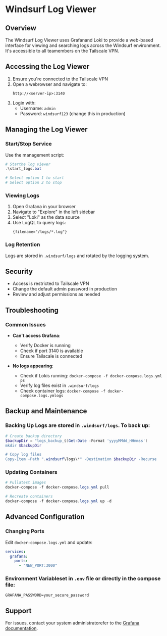 # Windsurf Log Viewer

## Overview
The Windsurf Log Viewer uses Grafanand Loki to provide a web-based interface for viewing and searching logs across the Windsurf environment. It's accessible to all teamembers on the Tailscale VPN.

## Accessing the Log Viewer

1. Ensure you're connected to the Tailscale VPN
2. Open a webrowser and navigate to:
   ```
   http://<server-ip>:3140
   ```
3. Login with:
   - Username: `admin`
   - Password: `windsurf123` (change this in production)

## Managing the Log Viewer

### Start/Stop Service
Use the management script:
```powershell
# Starthe log viewer
.\start_logs.bat

# Select option 1 to start
# Select option 2 to stop
```

### Viewing Logs
1. Open Grafana in your browser
2. Navigate to "Explore" in the left sidebar
3. Select "Loki" as the data source
4. Use LogQL to query logs:
   ```
   {filename="/logs/*.log"}
   ```

### Log Retention
Logs are stored in `.windsurf/logs` and rotated by the logging system.

## Security
- Access is restricted to Tailscale VPN
- Change the default admin password in production
- Review and adjust permissions as needed

## Troubleshooting

### Common Issues
- **Can't access Grafana**:
  - Verify Docker is running
  - Check if port 3140 is available
  - Ensure Tailscale is connected

- **No logs appearing**:
  - Check if Lokis running: `docker-compose -f docker-compose.logs.yml ps`
  - Verify log files exist in `.windsurf/logs`
  - Check container logs: `docker-compose -f docker-compose.logs.ymlogs`

## Backup and Maintenance

### Backing Up Logs are stored in `.windsurf/logs`. To back up:
```powershell
# Create backup directory
$backupDir = "logs_backup_$(Get-Date -Format 'yyyyMMdd_HHmmss')
mkdir $backupDir

# Copy log files
Copy-Item -Path ".windsurf\logs\*" -Destination $backupDir -Recurse
```

### Updating Containers
```powershell
# Pullatest images
docker-compose -f docker-compose.logs.yml pull

# Recreate containers
docker-compose -f docker-compose.logs.yml up -d
```

## Advanced Configuration

### Changing Ports
Edit `docker-compose.logs.yml` and update:
```yaml
services:
  grafana:
    ports:
      - "NEW_PORT:3000"
```

### Environment Variableset in `.env` file or directly in the compose file:
```env
GRAFANA_PASSWORD=your_secure_password
```

## Support
For issues, contact your system administratorefer to the [Grafana documentation](https://grafana.com/docs/).



